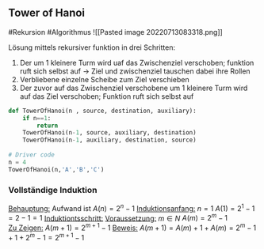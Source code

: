 ## Tower of Hanoi
#Rekursion #Algorithmus 
![[Pasted image 20220713083318.png]]

Lösung mittels rekursiver funktion in drei Schritten:
1)	Der um 1 kleinere Turm wird uaf das Zwischenziel verschoben; funktion ruft sich selbst auf -> Ziel und zwischenziel tauschen dabei ihre Rollen
2)	Verbliebene einzelne Scheibe zum Ziel verschieben
3)	Der zuvor auf das Zwischenziel verschobene um 1 kleinere
Turm wird auf das Ziel verschoben; Funktion ruft sich selbst auf 

```python
def TowerOfHanoi(n , source, destination, auxiliary):
    if n==1:
        return
    TowerOfHanoi(n-1, source, auxiliary, destination)
    TowerOfHanoi(n-1, auxiliary, destination, source)
         
# Driver code
n = 4
TowerOfHanoi(n,'A','B','C')

```

### Vollständige Induktion

<u>Behauptung:</u> Aufwand ist $A(n)=2^n-1$
<u>Induktionsanfang:</u>  $n=1$
							   $A(1)=2^1-1=2-1=1$
<u>Induktiontsschritt:</u>
	<u>Voraussetzung:</u> $m\in N$
							  $A(m)=2^{m}-1$  
	<u>Zu Zeigen:</u> $A(m+1)=2^{m+1}-1$
	<u>Beweis:</u> $A(m+1)=A(m)+1+A(m)=2^m-1+1+2^m-1=2^{m+1}-1$
	
